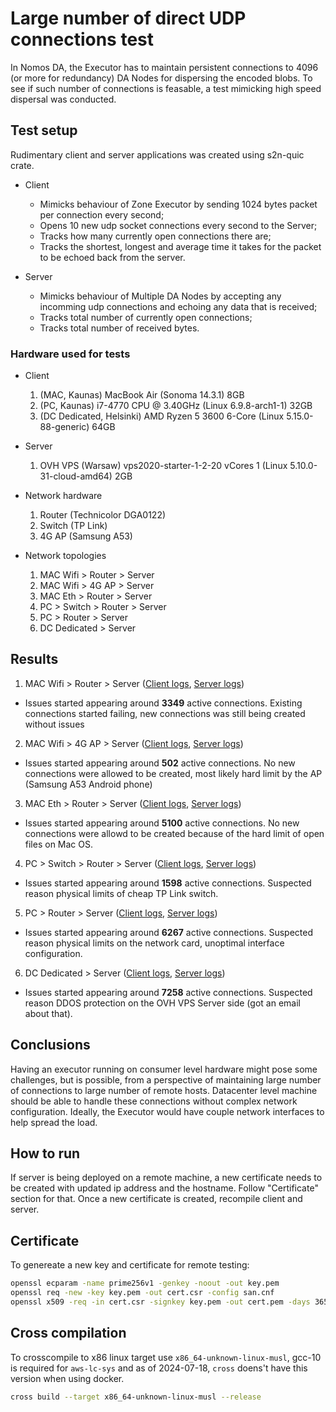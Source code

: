 # Large number of direct UDP connections test

In Nomos DA, the Executor has to maintain persistent connections to 4096 (or more for redundancy) DA Nodes for dispersing the encoded blobs. To see if such number of connections is feasable, a test mimicking high speed dispersal was conducted.

## Test setup

Rudimentary client and server applications was created using s2n-quic crate.

* Client
  - Mimicks behaviour of Zone Executor by sending 1024 bytes packet per connection every second;
  - Opens 10 new udp socket connections every second to the Server;
  - Tracks how many currently open connections there are;
  - Tracks the shortest, longest and average time it takes for the packet to be echoed back from the server.

* Server
  - Mimicks behaviour of Multiple DA Nodes by accepting any incomming udp connections and echoing any data that is received;
  - Tracks total number of currently open connections;
  - Tracks total number of received bytes.

### Hardware used for tests

* Client
  1. (MAC, Kaunas) MacBook Air (Sonoma 14.3.1) 8GB
  2. (PC, Kaunas) i7-4770 CPU @ 3.40GHz (Linux 6.9.8-arch1-1) 32GB
  3. (DC Dedicated, Helsinki) AMD Ryzen 5 3600 6-Core (Linux 5.15.0-88-generic) 64GB

* Server
  1. OVH VPS (Warsaw) vps2020-starter-1-2-20 vCores 1 (Linux 5.10.0-31-cloud-amd64) 2GB

* Network hardware
  1. Router (Technicolor DGA0122)
  2. Switch (TP Link)
  3. 4G AP (Samsung A53)

* Network topologies
  1. MAC Wifi > Router > Server
  2. MAC Wifi > 4G AP > Server
  3. MAC Eth > Router > Server
  4. PC > Switch > Router > Server
  5. PC > Router > Server
  6. DC Dedicated > Server

## Results

1. MAC Wifi > Router > Server ([Client logs](results/client_mac_wifi_router_server.log), [Server logs](results/server_mac_wifi_router_server.log))
  - Issues started appearing around **3349** active connections. Existing connections started failing, new connections was still being created without issues

2. MAC Wifi > 4G AP > Server ([Client logs](results/client_mac_wifi_4gap_server.log), [Server logs](results/server_mac_wifi_4gap_server.log))
  - Issues started appearing around **502** active connections. No new connections were allowed to be created, most likely hard limit by the AP (Samsung A53 Android phone) 

3. MAC Eth > Router > Server ([Client logs](results/client_mac_eth_router_server.log), [Server logs](results/server_mac_eth_router_server.log))
  - Issues started appearing around **5100** active connections. No new connections were allowd to be created because of the hard limit of open files on Mac OS.

4. PC > Switch > Router > Server ([Client logs](results/client_pc_switch_router_server.log), [Server logs](results/server_pc_switch_router_server.log))
  - Issues started appearing around **1598** active connections. Suspected reason physical limits of cheap TP Link switch.

5. PC > Router > Server ([Client logs](results/client_pc_router_server.log), [Server logs](results/server_pc_router_server.log))
  - Issues started appearing around **6267** active connections. Suspected reason physical limits on the network card, unoptimal interface configuration.

6. DC Dedicated > Server ([Client logs](results/client_dc_server.log), [Server logs](results/server_dc_server.log))
  - Issues started appearing around **7258** active connections. Suspected reason DDOS protection on the OVH VPS Server side (got an email about that).

## Conclusions

Having an executor running on consumer level hardware might pose some challenges, but is possible, from a perspective of maintaining large number of connections to large number of remote hosts. Datacenter level machine should be able to handle these connections without complex network configuration. Ideally, the Executor would have couple network interfaces to help spread the load.

## How to run

If server is being deployed on a remote machine, a new certificate needs to be created with updated ip address and the hostname. Follow "Certificate" section for that. Once a new certificate is created, recompile client and server.

## Certificate

To genereate a new key and certificate for remote testing:

```bash
openssl ecparam -name prime256v1 -genkey -noout -out key.pem
openssl req -new -key key.pem -out cert.csr -config san.cnf
openssl x509 -req -in cert.csr -signkey key.pem -out cert.pem -days 365 -extensions req_ext -extfile san.cnf
```

## Cross compilation

To crosscompile to x86 linux target use `x86_64-unknown-linux-musl`, gcc-10 is required for `aws-lc-sys` and as of 2024-07-18, `cross` doens't have this version when using docker.

```bash
cross build --target x86_64-unknown-linux-musl --release
```
